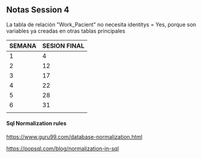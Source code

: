 ## Notas Session 4

La tabla de relación "Work_Pacient" no necesita identitys = Yes, porque son variables ya creadas en otras tablas principales





| SEMANA | SESION FINAL |
| ------ | ------------ |
| 1      | 4            |
| 2      | 12           |
| 3      | 17           |
| 4      | 22           |
| 5      | 28           |
| 6      | 31           |
|        |              |



#### Sql Normalization rules

https://www.guru99.com/database-normalization.html

https://popsql.com/blog/normalization-in-sql
